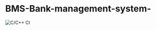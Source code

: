 # BMS-Bank-management-system-
![C/C++ CI](https://github.com/99002443/BMS-Bank-management-system-/workflows/C/C++%20CI/badge.svg)
